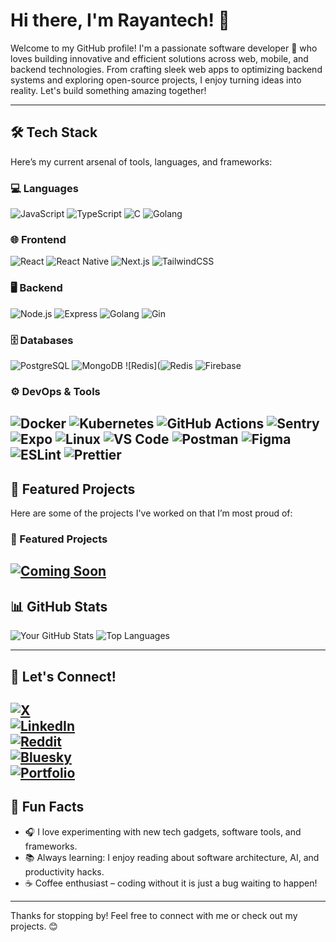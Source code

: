 # Hi there, I'm Rayantech! 👋

Welcome to my GitHub profile! I'm a passionate software developer 🚀 who loves building innovative and efficient solutions across web, mobile, and backend technologies. From crafting sleek web apps to optimizing backend systems and exploring open-source projects, I enjoy turning ideas into reality. Let's build something amazing together!

---

## 🛠️ Tech Stack

Here’s my current arsenal of tools, languages, and frameworks:

### 💻 Languages
![JavaScript](https://img.shields.io/badge/JavaScript-F7DF1E?style=flat&logo=javascript&logoColor=black)
![TypeScript](https://img.shields.io/badge/TypeScript-007ACC?style=flat&logo=typescript&logoColor=white)
![C](https://img.shields.io/badge/C-A8B9CC?style=flat&logo=c&logoColor=white)
![Golang](https://img.shields.io/badge/Golang-00ADD8?style=flat&logo=go&logoColor=white)

### 🌐 Frontend
![React](https://img.shields.io/badge/React-61DAFB?style=flat&logo=react&logoColor=black)
![React Native](https://img.shields.io/badge/React_Native-61DAFB?style=flat&logo=react&logoColor=white)
![Next.js](https://img.shields.io/badge/Next.js-000000?style=flat&logo=nextdotjs&logoColor=white)
![TailwindCSS](https://img.shields.io/badge/TailwindCSS-06B6D4?style=flat&logo=tailwindcss&logoColor=white)

### 🖥️ Backend
![Node.js](https://img.shields.io/badge/Node.js-339933?style=flat&logo=nodedotjs&logoColor=white)
![Express](https://img.shields.io/badge/Express-000000?style=flat&logo=express&logoColor=white)
![Golang](https://img.shields.io/badge/Golang-00ADD8?style=flat&logo=go&logoColor=white)
![Gin](https://img.shields.io/badge/Gin-333333?style=flat&logo=gin&logoColor=white)

### 🗄️ Databases
![PostgreSQL](https://img.shields.io/badge/PostgreSQL-4169E1?style=flat&logo=postgresql&logoColor=white)
![MongoDB](https://img.shields.io/badge/MongoDB-47A248?style=flat&logo=mongodb&logoColor=white)
![Redis](![Redis](https://img.shields.io/badge/Redis-DC382D?style=flat&logo=redis&logoColor=white)
![Firebase](https://img.shields.io/badge/Firebase-FFCA28?style=flat&labelColor=ffffff&logo=firebase&logoColor=black)

### ⚙️ DevOps & Tools
![Docker](https://img.shields.io/badge/Docker-2496ED?style=flat&logo=docker&logoColor=white)
![Kubernetes](https://img.shields.io/badge/Kubernetes-326CE5?style=flat&logo=kubernetes&logoColor=white)
![GitHub Actions](https://img.shields.io/badge/GitHub_Actions-2088FF?style=flat&logo=githubactions&logoColor=white)
![Sentry](https://img.shields.io/badge/Sentry-362D59?style=flat&logo=sentry&logoColor=white)
![Expo](https://img.shields.io/badge/Expo-1B1F23?style=flat&logo=expo&logoColor=white)
![Linux](https://img.shields.io/badge/Linux-FCC624?style=flat&logo=linux&logoColor=black)
![VS Code](https://img.shields.io/badge/VS_Code-007ACC?style=flat&logo=visualstudiocode&logoColor=white)
![Postman](https://img.shields.io/badge/Postman-FF6C37?style=flat&logo=postman&logoColor=white)
![Figma](https://img.shields.io/badge/Figma-F24E1E?style=flat&logo=figma&logoColor=white)
![ESLint](https://img.shields.io/badge/ESLint-4B32C3?style=flat&logo=eslint&logoColor=white)
![Prettier](https://img.shields.io/badge/Prettier-F7B93E?style=flat&logo=prettier&logoColor=white)
---

## 🌟 Featured Projects

Here are some of the projects I've worked on that I’m most proud of:

### 🌟 Featured Projects

[![Coming Soon](https://readme-typing-svg.demolab.com?font=Fira+Code&size=24&pause=1000&color=FF5733&width=435&lines=Coming+Soon)]()
---

## 📊 GitHub Stats

![Your GitHub Stats](https://github-readme-stats.vercel.app/api?username=bbrainttech&show_icons=true&theme=radical)
![Top Languages](https://github-readme-stats.vercel.app/api/top-langs/?username=bbrainttech&layout=compact&theme=radical)

---

## 🤝 Let's Connect!

[![X](https://img.shields.io/badge/X-1DA1F2?style=flat&logo=x&logoColor=white)](https://x.com/chiatiahrayan)  
[![LinkedIn](https://img.shields.io/badge/LinkedIn-0077B5?style=flat&logo=linkedin&logoColor=white)](https://linkedin.com/in/raynox)  
[![Reddit](https://img.shields.io/badge/Reddit-FF4500?style=flat&logo=reddit&logoColor=white)](https://www.reddit.com/u/Expensive_Ad3992/s/cXN6nRJoQG)  
[![Bluesky](https://img.shields.io/badge/Bluesky-1DA1F2?style=flat&logo=bluesky&logoColor=white)](https://bsky.app/profile/rayantech.bsky.social)  
[![Portfolio](https://img.shields.io/badge/Portfolio-4B0082?style=flat&logo=appveyor&logoColor=white)](https://your-portfolio-link.com)  
---

## 🤩 Fun Facts

- 🎧 I love experimenting with new tech gadgets, software tools, and frameworks.
- 📚 Always learning: I enjoy reading about software architecture, AI, and productivity hacks.
- ☕ Coffee enthusiast – coding without it is just a bug waiting to happen!

---

Thanks for stopping by! Feel free to connect with me or check out my projects. 😊